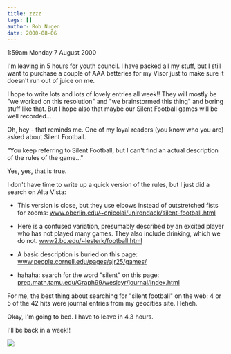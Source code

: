 ```yaml
---
title: zzzz
tags: []
author: Rob Nugen
date: 2000-08-06
---
```


<p class=date>1:59am Monday 7 August 2000</p>

<p>I'm leaving in 5 hours for youth council.  I have
packed all my stuff, but I still want to purchase a
couple of AAA batteries for my Visor just to make sure
it doesn't run out of juice on me.

<p>I hope to write lots and lots of lovely entries all
week!!  They will mostly be "we worked on this
resolution" and "we brainstormed this thing" and
boring stuff like that.  But I hope also that maybe
our Silent Football games will be well recorded...

<p>Oh, hey - that reminds me.  One of my loyal readers
(you know who you are) asked about Silent Football.

<p>"You keep referring to Silent Football, but I can't
find an actual description of the rules of the
game..."

<p>Yes, yes, that is true.

<p>I don't have time to write up a quick version of
the rules, but I just did a search on Alta Vista:

<ul>
<p><li>This version is close, but they use elbows
instead of outstretched fists for zooms: <a
href="https://www.oberlin.edu/~cnicolai/unirondack/silent-football.html">www.oberlin.edu/~cnicolai/unirondack/silent-football.html</a>

<p><li>Here is a confused variation, presumably
described by an excited player who has not played many
games.  They also include drinking, which we do not.
<a
href="https://www2.bc.edu/~lesterk/football.html">www2.bc.edu/~lesterk/football.html</a>

<p><li>A basic description is buried on this page: <a
href="https://www.people.cornell.edu/pages/ajr25/games/">www.people.cornell.edu/pages/ajr25/games/</a>

<p><li>hahaha: search for the word "silent" on this
page: <a
href="https://prep.math.tamu.edu/Graph99/wesleyr/journal/index.html">prep.math.tamu.edu/Graph99/wesleyr/journal/index.html</a>
</ul>

<p>For me, the best thing about searching for "silent football" on the web: 4 or 5 of the 42 hits were journal entries from my geocities site.  Heheh.

<p>Okay, I'm going to bed.  I have to leave in 4.3 hours.

<p>I'll be back in a week!!

<p><img src="/images/rob/wL-ROB.gif">
